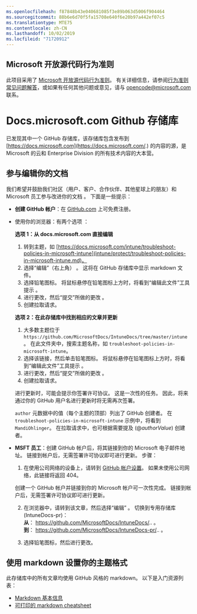 ```yaml
---
ms.openlocfilehash: f87848b43e040681085f3e89b063d5006f904464
ms.sourcegitcommit: 88b6e6d70f5fa15708e640f6e20b97a442ef07c5
ms.translationtype: MTE75
ms.contentlocale: zh-CN
ms.lasthandoff: 10/02/2019
ms.locfileid: "71720912"
---
```

## <a name="microsoft-open-source-code-of-conduct"></a>Microsoft 开放源代码行为准则

此项目采用了 [Microsoft 开放源代码行为准则](https://opensource.microsoft.com/codeofconduct/)。
有关详细信息，请参阅[行为准则常见问题解答](https://opensource.microsoft.com/codeofconduct/faq/)，或如果有任何其他问题或意见，请与 [opencode@microsoft.com ](mailto:opencode@microsoft.com) 联系。

# <a name="docsmicrosoftcom-github-repository"></a>Docs.microsoft.com Github 存储库

已发现其中一个 GitHub 存储库，该存储库包含发布到 [https://docs.microsoft.com](https://docs.microsoft.com/.) 的内容的源，是 Microsoft 的云和 Enterprise Division 的所有技术内容的大本营。

## <a name="contribute-to-your-documentation"></a>参与编辑你的文档
我们希望并鼓励我们社区（用户、客户、合作伙伴、其他星球上的朋友）和 Microsoft 员工参与改进你的文档  。 下面是一些提示：

* **创建 GitHub 帐户**：在 [GitHub.com](https://www.github.com) 上可免费注册。

* 使用你的浏览器：有两个选项  ： 

    **选项 1：从 docs.microsoft.com 直接编辑**  
    1. 转到主题，如 [https://docs.microsoft.com/intune/troubleshoot-policies-in-microsoft-intune](intune/protect/troubleshoot-policies-in-microsoft-intune.md)。 
    2. 选择“编辑”（右上角）  。 这将在 GitHub 存储库中显示 markdown 文件。
    3. 选择铅笔图标。 将鼠标悬停在铅笔图标上方时，将看到“编辑此文件”工具提示  。 
    4. 进行更改，然后“提交”所做的更改  。 
    5. 创建拉取请求。
    
    **选项 2：在此存储库中找到相应的文章并更新**  
    1. 大多数主题位于 `https://github.com/MicrosoftDocs/IntuneDocs/tree/master/intune`。 在此文件夹中，搜索主题名称，如 `troubleshoot-policies-in-microsoft-intune`。 
    2. 选择该链接，然后单击铅笔图标。 将鼠标悬停在铅笔图标上方时，将看到“编辑此文件”工具提示  。 
    3. 进行更改，然后“提交”所做的更改  。 
    4. 创建拉取请求。 

  进行更新时，可能会提示你签署许可协议。 这是一次性的任务。 因此，将来通过你的 GitHub 用户名进行更新时将无需再次签署。 
  
  `author` 元数据中的值（每个主题的顶部）列出了 GitHub 创建者。 在 `troubleshoot-policies-in-microsoft-intune` 示例中，将看到 `MandiOhlinger`。 在拉取请求中，也可根据需要提及 (@*authorValue*) 创建者。
  
* **MSFT 员工**：创建 GitHub 帐户后，将其链接到你的 Microsoft 电子邮件地址。 链接到帐户后，无需签署许可协议即可进行更新。 步骤：

  1. 在使用公司网络的设备上，请转到 [GitHub 帐户设置](https://review.docs.microsoft.com/en-us/help/contribute/contribute-get-started-setup-github?branch=master)。 如果未使用公司网络，此链接将返回 404。
  
    创建一个 GitHub 帐户并链接到你的 Microsoft 帐户可一次性完成。 链接到帐户后，无需签署许可协议即可进行更新。 

  2. 在浏览器中，请转到该文章，然后选择“编辑”  。 切换到专用存储库 (IntuneDocs-pr)：  
    **从**： https://github.com/MicrosoftDocs/IntuneDocs/.. 。  
    **到**： https://github.com/MicrosoftDocs/IntuneDocs-pr/.. 。
  
  3. 选择铅笔图标，然后进行更改。 

## <a name="use-markdown-to-format-your-topic"></a>使用 markdown 设置你的主题格式
此存储库中的所有文章均使用 GitHub 风格的 markdown。 以下是入门资源列表：

* [Markdown 基本信息](https://help.github.com/articles/basic-writing-and-formatting-syntax/)
* [可打印的 markdown cheatsheet](https://guides.github.com/pdfs/markdown-cheatsheet-online.pdf)
